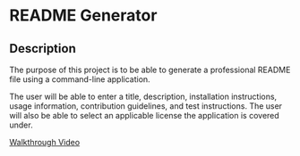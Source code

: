 # README Generator

## Description

The purpose of this project is to be able to generate a professional README file using a command-line application. 

The user will be able to enter a title, description, installation instructions, usage information, contribution guidelines, and test instructions. The user will also be able to select an applicable license the application is covered under. 


[Walkthrough Video](https://drive.google.com/file/d/1Utp8_PNTIhjnGvFrwWIsL8MCvT3R-Q0m/view?usp=sharing)

